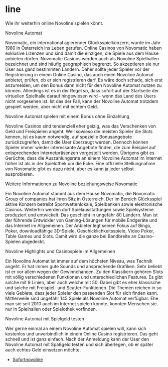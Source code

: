 # line
Wie ihr weiterhin online Novoline spielen könnt.

Novoline Automat

Novomatic, ein international agierender Glücksspielkonzern, wurde im Jahr 1980 in Österreich ins Leben gerufen. Online Casinos von Novomatic haben exklusive Lizenzen und sind damit die einzigen, die Spiele aus dem Hause anbieten dürfen. Novomatic Casinos werden auch als Novoline Spielhallen bezeichnet und sind häufig geographisch begrenzt. So akzeptieren sie nur User aus ganz bestimmten Ländern. Daher sollte jeder Spieler vor der Registrierung in einem Online Casino, das auch einen Novoline Automat anbietet, prüfen, ob er sich registrieren darf. Es wäre doch schade, sich erst anzumelden, um den Bonus dann nicht für den Novoline Automat nutzen zu können. Allerdings ist es in der Regel so, dass sofort auf der Startseite der virtuellen Spielhalle darauf hingewiesen wird - wenn das Land des Users nicht vorgesehen ist. Ist das der Fall, kann der Novoline Automat trotzdem gespielt werden, aber nicht mit echtem Geld.

Novoline Automat spielen mit einem Bonus ohne Einzahlung

Novoline Casinos sind tendenziell eher geizig, was das Verschenken von Geld und Freispielen angeht. Weil sowieso die meisten Spieler die Slots kennen, ist es kaum notwendig, auf spezielle Bonusangebote zurückzugreifen, damit die User überzeugt werden. Dennoch können Spieler immer wieder interessante Angebote finden, die zum Beispiel auf entsprechenden Internetpräsenzen vorgestellt werden. Übrigens gibt es Gerüchte, dass die Auszahlungsrate an einem Novoline Automat im Internet höher ist als in der Spielothek um die Ecke. Eine offizielle Stellungnahme von Novomatic gibt es dazu nicht, aber es kann ja jeder selbst ausprobieren.

Weitere Informationen zu Novoline beziehungsweise Novomatic

Ein Novoline Automat stammt aus dem Hause Novomatic, die Novomatic Group of companies hat ihren Sitz in Österreich. Der im Bereich Glücksspiel aktive Konzern betreibt Sportwettenlokale, Spielbanken sowie elektronische Casinos. Weiterhin werden dort Spielausstattungen sowie Spielsysteme produziert und entwickelt. Das geschieht in ungefähr 80 Ländern. Man ist der führende Entwickler von Gaming-Lösungen für mobile Endgeräte und das Internet im Allgemeinen. Der Anbieter legt seinen Fokus auf Bingo, Poker, downloadfähige 3D-Spiele, Geschicklichkeitsspiele, Video Poker, Table Games und Slots. Damit wird die ganze bei Bandbreite an Casino-Spielen abgedeckt.

Novoline Highlights und Casinospiele im Allgemeinen

Ein Novoline Automat ist immer auf dem höchsten Niveau, was Technik angeht. Er hat immer gute Sounds und ansprechende Grafiken. Sehr beliebt ist er vor allem wegen der Gewinnchancen. Zu den Klassikern gehören Slots mit völlig verschiedenen Funktionen und unterschiedlichen Features. Es gibt solche mit 9 Linien, aber auch welche mit 50. Dabei gibt es eher klassische und solche mit Freispiel- und Scatter-Funktionen. Die Themen reichen in so viele Gebiete, dass jeder Spieler den passenden Slot für sich finden kann. Mittlerweile sind ungefähr 145 Spiele als Novoline Automat verfügbar. Ehe man sie seit 2010 auch im Internet spielen konnte, konnten Menschen sie nur in Spielhallen oder Spielothek vorfinden.

Novoline Automat mit Spielgeld testen

Wer gerne einmal an einem Novoline Automat spielen will, kann sich kostenlos und unverbindlich in einem Online Casino registrieren. Das geht schnell und ist ganz einfach. Nach der Anmeldung kann der User den Novoline Automat mit Spaßgeld testen und sich überlegen, ob er später auch echtes Geld einsetzen möchte.

* [Sofortnovoline](https://www.sofortnovoline.com)
